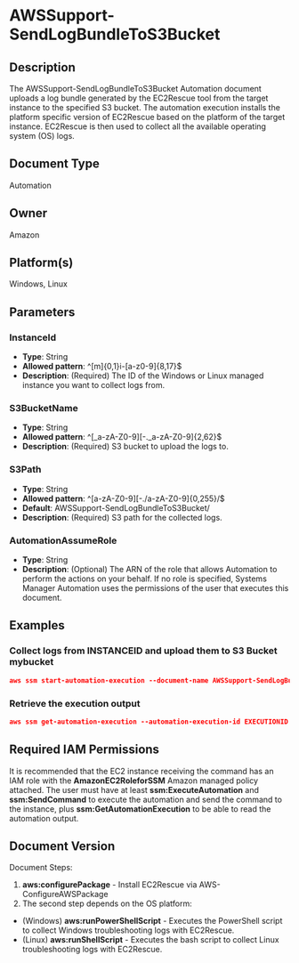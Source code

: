 # AWSSupport-SendLogBundleToS3Bucket

## Description

The AWSSupport-SendLogBundleToS3Bucket Automation document uploads a log bundle generated by the EC2Rescue tool from the target instance to the specified S3 bucket. The automation execution installs the platform specific version of EC2Rescue based on the platform of the target instance. EC2Rescue is then used to collect all the available operating system (OS) logs.

## Document Type

Automation

## Owner

Amazon

## Platform(s)

Windows, Linux

## Parameters

### InstanceId

* **Type**: String
* **Allowed pattern**: ^[m]{0,1}i-[a-z0-9]{8,17}$
* **Description**: (Required) The ID of the Windows or Linux managed instance you want to collect logs from.

### S3BucketName

* **Type**: String
* **Allowed pattern**: \^[_a-zA-Z0-9][-._a-zA-Z0-9]{2,62}$
* **Description**: (Required) S3 bucket to upload the logs to.

### S3Path

* **Type**: String
* **Allowed pattern**: \^[a-zA-Z0-9][-./a-zA-Z0-9]{0,255}/$
* **Default**: AWSSupport-SendLogBundleToS3Bucket/
* **Description**: (Required) S3 path for the collected logs.

### AutomationAssumeRole

* **Type**: String
* **Description**: (Optional) The ARN of the role that allows Automation to perform the actions on your behalf. If no role is specified, Systems Manager Automation uses the permissions of the user that executes this document.

## Examples

### Collect logs from INSTANCEID and upload them to S3 Bucket mybucket

```json
aws ssm start-automation-execution --document-name AWSSupport-SendLogBundleToS3Bucket --parameters "InstanceId=INSTANCEID, S3BucketName=mybucket"
```

### Retrieve the execution output

```json
aws ssm get-automation-execution --automation-execution-id EXECUTIONID --output text --query 'AutomationExecution.Output'
```

## Required IAM Permissions

It is recommended that the EC2 instance receiving the command has an IAM role with the **AmazonEC2RoleforSSM** Amazon managed policy attached.
The user must have at least **ssm:ExecuteAutomation** and **ssm:SendCommand** to execute the automation and send the command to the instance, plus **ssm:GetAutomationExecution** to be able to read the automation output.

## Document Version

Document Steps:

1. **aws:configurePackage** - Install EC2Rescue via AWS-ConfigureAWSPackage
2. The second step depends on the OS platform:
- (Windows) **aws:runPowerShellScript** - Executes the PowerShell script to collect Windows troubleshooting logs with EC2Rescue.
- (Linux) **aws:runShellScript** - Executes the bash script to collect Linux troubleshooting logs with EC2Rescue.

